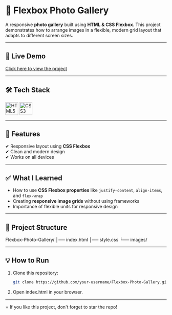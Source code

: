 # 📸 Flexbox Photo Gallery

A responsive **photo gallery** built using **HTML & CSS Flexbox**. This project demonstrates how to arrange images in a flexible, modern grid layout that adapts to different screen sizes.

---

## 🚀 Live Demo  
[Click here to view the project](https://priyadhar29.github.io/FlexBox_Photo_Gallery/)

---

## 🛠 Tech Stack  
<img src="https://cdn.jsdelivr.net/gh/devicons/devicon/icons/html5/html5-original.svg" height="40" alt="HTML5 logo" />
<img src="https://cdn.jsdelivr.net/gh/devicons/devicon/icons/css3/css3-original.svg" height="40" alt="CSS3 logo" />

---

## 📖 Features  
✔ Responsive layout using **CSS Flexbox**  
✔ Clean and modern design  
✔ Works on all devices  

---

## ✅ What I Learned  
- How to use **CSS Flexbox properties** like `justify-content`, `align-items`, and `flex-wrap`  
- Creating **responsive image grids** without using frameworks  
- Importance of flexible units for responsive design  

---

## 📂 Project Structure  
Flexbox-Photo-Gallery/
│── index.html
│── style.css
└── images/


---

## 💡 How to Run  
1. Clone this repository:  
   ```bash
   git clone https://github.com/your-username/Flexbox-Photo-Gallery.git


2. Open index.html in your browser.

---

⭐ If you like this project, don't forget to star the repo!
